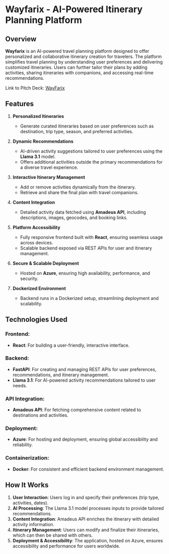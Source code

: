 # Wayfarix - AI-Powered Itinerary Planning Platform

## Overview
**Wayfarix** is an AI-powered travel planning platform designed to offer personalized and collaborative itinerary creation for travelers. The platform simplifies travel planning by understanding user preferences and delivering customized itineraries. Users can further tailor their plans by adding activities, sharing itineraries with companions, and accessing real-time recommendations.

Link to Pitch Deck: [WayFarix](https://docs.google.com/presentation/d/16Uy05rzZ-D9d3ruF4Zaq9sPKMfP_A16i/edit?usp=sharing&ouid=100396215887832693875&rtpof=true&sd=true)

## Features

1. **Personalized Itineraries**
   - Generate curated itineraries based on user preferences such as destination, trip type, season, and preferred activities.

2. **Dynamic Recommendations**
   - AI-driven activity suggestions tailored to user preferences using the **Llama 3.1** model.
   - Offers additional activities outside the primary recommendations for a diverse travel experience.

3. **Interactive Itinerary Management**
   - Add or remove activities dynamically from the itinerary.
   - Retrieve and share the final plan with travel companions.

4. **Content Integration**
   - Detailed activity data fetched using **Amadeus API**, including descriptions, images, geocodes, and booking links.

5. **Platform Accessibility**
   - Fully responsive frontend built with **React**, ensuring seamless usage across devices.
   - Scalable backend exposed via REST APIs for user and itinerary management.

6. **Secure & Scalable Deployment**
   - Hosted on **Azure**, ensuring high availability, performance, and security.

7. **Dockerized Environment**
   - Backend runs in a Dockerized setup, streamlining deployment and scalability.

## Technologies Used

### Frontend:
- **React**: For building a user-friendly, interactive interface.

### Backend:
- **FastAPI**: For creating and managing REST APIs for user preferences, recommendations, and itinerary management.
- **Llama 3.1**: For AI-powered activity recommendations tailored to user needs.

### API Integration:
- **Amadeus API**: For fetching comprehensive content related to destinations and activities.

### Deployment:
- **Azure**: For hosting and deployment, ensuring global accessibility and reliability.

### Containerization:
- **Docker**: For consistent and efficient backend environment management.

## How It Works

1. **User Interaction**: Users log in and specify their preferences (trip type, activities, dates).
2. **AI Processing**: The Llama 3.1 model processes inputs to provide tailored recommendations.
3. **Content Integration**: Amadeus API enriches the itinerary with detailed activity information.
4. **Itinerary Management**: Users can modify and finalize their itineraries, which can then be shared with others.
5. **Deployment & Accessibility**: The application, hosted on Azure, ensures accessibility and performance for users worldwide.
